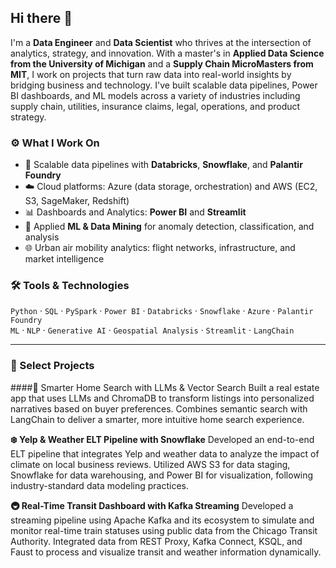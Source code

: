 ## Hi there 👋
I'm a **Data Engineer** and **Data Scientist** who thrives at the intersection of analytics, strategy, and innovation.  With a master's in **Applied Data Science from the University of Michigan** and a **Supply Chain MicroMasters from MIT**, I work on projects that turn raw data into real-world insights by bridging business and technology. I've built scalable data pipelines, Power BI dashboards, and ML models across a variety of industries including supply chain, utilities, insurance claims, legal, operations, and product strategy.

### ⚙️ What I Work On
- 🔗 Scalable data pipelines with **Databricks**, **Snowflake**, and **Palantir Foundry**
- ☁️ Cloud platforms: Azure (data storage, orchestration) and AWS (EC2, S3, SageMaker, Redshift)
- 📊 Dashboards and Analytics: **Power BI** and **Streamlit**
- 🧠 Applied **ML & Data Mining** for anomaly detection, classification, and analysis
- 🌐 Urban air mobility analytics: flight networks, infrastructure, and market intelligence

### 🛠️ Tools & Technologies
`Python` · `SQL` · `PySpark` · `Power BI` · `Databricks` · `Snowflake` · `Azure` · `Palantir Foundry`  
`ML` · `NLP` · `Generative AI` · `Geospatial Analysis` · `Streamlit` · `LangChain`

---

### 📌 Select Projects
####🏡 Smarter Home Search with LLMs & Vector Search
Built a real estate app that uses LLMs and ChromaDB to transform listings into personalized narratives based on buyer preferences. Combines semantic search with LangChain to deliver a smarter, more intuitive home search experience.

**❄️ Yelp & Weather ELT Pipeline with Snowflake**
Developed an end-to-end ELT pipeline that integrates Yelp and weather data to analyze the impact of climate on local business reviews. Utilized AWS S3 for data staging, Snowflake for data warehousing, and Power BI for visualization, following industry-standard data modeling practices.

**🚇 Real-Time Transit Dashboard with Kafka Streaming**
Developed a streaming pipeline using Apache Kafka and its ecosystem to simulate and monitor real-time train statuses using public data from the Chicago Transit Authority. Integrated data from REST Proxy, Kafka Connect, KSQL, and Faust to process and visualize transit and weather information dynamically.

<!--
**emoreno-hub/emoreno-hub** is a ✨ _special_ ✨ repository because its `README.md` (this file) appears on your GitHub profile.

Here are some ideas to get you started:

- 🔭 I’m currently working on ...
- 🌱 I’m currently learning ...
- 👯 I’m looking to collaborate on ...
- 🤔 I’m looking for help with ...
- 💬 Ask me about ...
- 📫 How to reach me: ...
- 😄 Pronouns: ...
- ⚡ Fun fact: ...
-->
